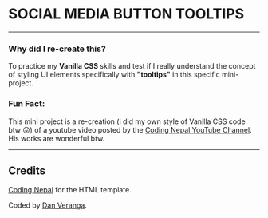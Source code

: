 # SOCIAL MEDIA BUTTON TOOLTIPS

---

### Why did I re-create this?
To practice my **Vanilla CSS** skills and test if I really understand the concept of styling UI elements specifically with **"tooltips"** in this specific mini-project.

### Fun Fact:
This mini project is a re-creation (i did my own style of Vanilla CSS code btw 😜) of a youtube video posted by the [Coding Nepal YouTube Channel](https://www.youtube.com/c/CodingNepal). His works are wonderful btw.

---

## Credits
[Coding Nepal](https://www.codingnepalweb.com/) for the HTML template.

Coded by [Dan Veranga](https://www.facebook.com/jc.saroza.3/).
